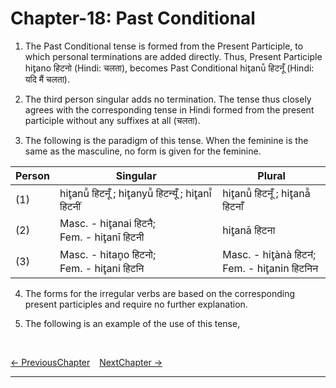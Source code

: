 # Chapter-18: Past Conditional

1. The Past Conditional tense is formed from the Present Participle, to which personal terminations are added directly. Thus, Present Participle hit̥ano हिटनो (Hindi: चलता), becomes Past Conditional hit̥anū̃ हिटनूँ (Hindi: यदि मैं चलता).

2. The third person singular adds no termination. The tense thus closely agrees with the corresponding tense in Hindi formed from the present participle without any suffixes at all (चलता).

3. The following is the paradigm of this tense. When the feminine is the same as the masculine, no form is given for the feminine.

| Person | Singular | Plural |
| ------------- | ------------- | ------------- |
| (1) | hit̥anū̃ हिटनूँ ; hit̥anyū̃ हिटन्यूँ ; hit̥anī̃ हिटनीं | hit̥anū̃ हिटनूँ ; hit̥anā̃ हिटनाँ |
| (2) | Masc. - hit̥anai हिटनै; <br>Fem. - hit̥anī हिटनी | hit̥anā हिटना |
| (3) | Masc. - hitan̥o हिटनो; <br>Fem. - hit̥ani हिटनि | Masc. - hit̥ànà हिटनऺ; <br>Fem. - hit̥anin हिटनिन |

4. The forms for the irregular verbs are based on the corresponding present participles and require no further  explanation.

5. The following is an example of the use of this tense,

<br>

[<- PreviousChapter](/major/17_Imperative.md) &ensp; [NextChapter ->](https://pages.github.com/)

---